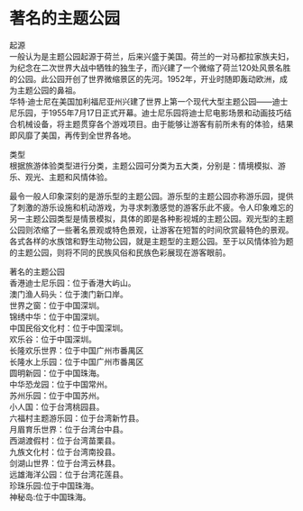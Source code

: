 # 著名的主题公园  
起源  
一般认为是主题公园起源于荷兰，后来兴盛于美国。荷兰的一对马都拉家族夫妇，为纪念在二次世界大战中牺牲的独生子，而兴建了一个微缩了荷兰120处风景名胜的公园。此公园开创了世界微缩景区的先河。1952年，开业时随即轰动欧洲，成为主题公园的鼻祖。  
华特·迪士尼在美国加利福尼亚州兴建了世界上第一个现代大型主题公园——迪士尼乐园，于1955年7月17日正式开幕。迪士尼乐园将迪士尼电影场景和动画技巧结合机械设备，将主题贯穿各个游戏项目。由于能够让游客有前所未有的体验，结果即风靡了美国，再传到全世界各地。  

类型  
根据旅游体验类型进行分类，主题公园可分类为五大类，分别是：情境模拟、游乐、观光、主题和风情体验。  

最令一般人印象深刻的是游乐型的主题公园。游乐型的主题公园亦称游乐园，提供了刺激的游乐设施和机动游戏，为寻求刺激感觉的游客乐此不疲。令人印象难忘的另一主题公园类型是情景模拟，具体的即是各种影视城的主题公园。观光型的主题公园则浓缩了一些著名景观或特色景观，让游客在短暂的时间欣赏最特色的景观。各式各样的水族馆和野生动物公园，就是主题型的主题公园。至于以风情体验为题的主题公园，则将不同的民族风俗和民族色彩展现在游客眼前。  

著名的主题公园  
香港迪士尼乐园：位于香港大屿山。  
澳门渔人码头：位于澳门新口岸。  
世界之窗：位于中国深圳。  
锦绣中华：位于中国深圳。  
中国民俗文化村：位于中国深圳。  
欢乐谷：位于中国深圳。  
长隆欢乐世界：位于中国广州市番禺区  
长隆水上乐园：位于中国广州市番禺区  
圆明新园：位于中国珠海。  
中华恐龙园：位于中国常州。  
苏州乐园：位于中国苏州。  
小人国：位于台湾桃园县。  
六福村主题游乐园：位于台湾新竹县。  
月眉育乐世界：位于台湾台中县。  
西湖渡假村：位于台湾苗栗县。  
九族文化村：位于台湾南投县。  
剑湖山世界：位于台湾云林县。  
远雄海洋公园：位于台湾花莲县。  
珍珠乐园:位于中国珠海。  
神秘岛:位于中国珠海。  
